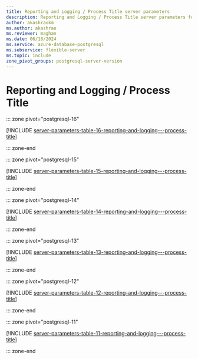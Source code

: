 ```yaml
---
title: Reporting and Logging / Process Title server parameters
description: Reporting and Logging / Process Title server parameters for Azure Database for PostgreSQL - Flexible Server.
author: akashraokm
ms.author: akashrao
ms.reviewer: maghan
ms.date: 06/18/2024
ms.service: azure-database-postgresql
ms.subservice: flexible-server
ms.topic: include
zone_pivot_groups: postgresql-server-version
---
```

# Reporting and Logging / Process Title


::: zone pivot="postgresql-16"

[!INCLUDE [server-parameters-table-16-reporting-and-logging---process-title](./includes/server-parameters-table-16-reporting-and-logging---process-title.md)]

::: zone-end


::: zone pivot="postgresql-15"

[!INCLUDE [server-parameters-table-15-reporting-and-logging---process-title](./includes/server-parameters-table-15-reporting-and-logging---process-title.md)]

::: zone-end


::: zone pivot="postgresql-14"

[!INCLUDE [server-parameters-table-14-reporting-and-logging---process-title](./includes/server-parameters-table-14-reporting-and-logging---process-title.md)]

::: zone-end


::: zone pivot="postgresql-13"

[!INCLUDE [server-parameters-table-13-reporting-and-logging---process-title](./includes/server-parameters-table-13-reporting-and-logging---process-title.md)]

::: zone-end


::: zone pivot="postgresql-12"

[!INCLUDE [server-parameters-table-12-reporting-and-logging---process-title](./includes/server-parameters-table-12-reporting-and-logging---process-title.md)]

::: zone-end


::: zone pivot="postgresql-11"

[!INCLUDE [server-parameters-table-11-reporting-and-logging---process-title](./includes/server-parameters-table-11-reporting-and-logging---process-title.md)]

::: zone-end


